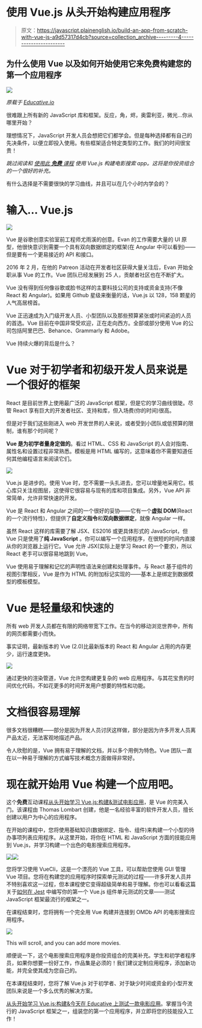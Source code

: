 # 使用 Vue.js 从头开始构建应用程序

> 原文：<https://javascript.plainenglish.io/build-an-app-from-scratch-with-vue-js-a9d57317d4cb?source=collection_archive---------4----------------------->

## 为什么使用 Vue 以及如何开始使用它来免费构建您的第一个应用程序

![](img/7e00ec5750e2810d594a5e5d526af3a8.png)

*原载于* [*Educative.io*](https://www.educative.io)

很难跟上所有新的 JavaScript 库和框架。反应，角，烬，奥雷利亚，微光…你从哪里开始？

理想情况下，JavaScript 开发人员会想把它们都学会。但是每种选择都有自己的先决条件，以便立即投入使用。有些框架适合特定类型的工作。我们的时间很宝贵！

*跳过阅读和* [*使用此* ***免费*** *课程*](https://www.educative.io/courses/learn-vuejs-from-scratch) *使用 Vue.js 构建电影搜索 app。这将是你投资组合的一个很好的补充。*

有什么选择是不需要很快的学习曲线，并且可以在几个小时内学会的？

# 输入… Vue.js

![](img/5666967c0400a42d94f03e4131652e24.png)

Vue 是谷歌创意实验室前工程师尤雨溪的创意。Evan 的工作需要大量的 UI 原型，他很快意识到需要一个具有双向数据绑定的框架(在 Angular 中可以看到)——但是要有一个更易接近的 API 和接口。

2016 年 2 月，在他的 Patreon 活动在开发者社区获得大量关注后，Evan 开始全职从事 Vue 的工作。Vue 团队已经发展到 25 人，贡献者社区也在不断扩大。

Vue 没有得到任何像谷歌或脸书这样的主要科技公司的支持或资金支持(不像 React 和 Angular)。如果用 Github 星级来衡量的话，Vue.js 以 128，158 颗星的人气高居榜首。

Vue 正迅速成为入门级开发人员、小型团队以及那些预算紧张或时间紧迫的人员的首选。Vue 目前在中国非常受欢迎，正在走向西方。全部或部分使用 Vue 的公司包括阿里巴巴、Behance、Grammarly 和 Adobe。

Vue 持续火爆的背后是什么？

# Vue 对于初学者和初级开发人员来说是一个很好的框架

React 是目前世界上使用最广泛的 JavaScript 框架，但是它的学习曲线很陡。尽管 React 享有巨大的开发者社区、支持和库，但入场费(你的时间)很高。

但是对于我们这些刚进入 web 开发世界的人来说，或者受到小团队或低预算的限制，谁有那个时间呢？

**Vue 是为初学者量身定做的**。看过 HTML、CSS 和 JavaScript 的人会对指南、属性名和设置过程非常熟悉。模板是用 HTML 编写的，这意味着你不需要知道任何其他编程语言来阅读它们。

![](img/0ab6d624489f93e26f0b2f2f1cd0f8eb.png)

Vue.js 是进步的。使用 Vue 时，您不需要一头扎进去，您可以增量地采用它。核心库只关注视图层，这使得它很容易与现有的库和项目集成。另外，Vue API 非常简单，允许非常快速的开发。

Vue 是 React 和 Angular 之间的一个很好的妥协——它有一个**虚拟 DOM**(React 的一个流行特性)，但提供了**自定义指令**和**双向数据绑定**，就像 Angular 一样。

虽然 React 这样的库需要了解 JSX、ES2016 或更具体形式的 JavaScript，但 Vue 只是使用了**纯 JavaScript** 。你可以编写一个应用程序，在很短的时间内直接从你的浏览器上运行它。Vue 允许 JSX(实际上是学习 React 的一个要求)，所以 React 老手可以很容易地跳到 Vue。

Vue 使用易于理解和记忆的声明性语法来创建和处理事件。与 React 基于组件的视图引擎相反，Vue 是作为 HTML 的附加标记实现的——基本上是绑定到数据模型的模板模型。

# Vue 是轻量级和快速的

所有 web 开发人员都在有限的网络带宽下工作。在当今的移动浏览世界中，所有的网页都需要小而快。

事实证明，最新版本的 Vue (2.0)比最新版本的 React 和 Angular 占用的内存更少，运行速度更快。

![](img/38e3e246d80ec96b6a6f46c436449521.png)

通过更快的渲染管道，Vue 允许您构建更复杂的 web 应用程序。与其花宝贵的时间优化代码，不如花更多的时间开发用户想要的特性和功能。

# 文档很容易理解

很多文档很糟糕——部分是因为开发人员讨厌这样做，部分是因为许多开发人员离产品太近，无法客观地描述产品。

令人欣慰的是，Vue 拥有易于理解的文档，并以多个用例为特色。Vue 团队一直在以一种易于理解的方式编写技术概念方面做得非常好。

# 现在就开始用 Vue 构建一个应用吧。

这个**免费**互动课程[从头开始学习 Vue.js:构建&测试电影应用](https://www.educative.io/courses/learn-vuejs-from-scratch)，是 Vue 的完美入门。该课程由 Thomas Lombart 创建，他是一名经验丰富的软件开发人员，擅长创建以用户为中心的应用程序。

在开始的课程中，您将使用基础知识(数据绑定、指令、组件)来构建一个小型的待办事项列表应用程序。从这里开始，将你在 HTML 和 JavaScript 方面的技能应用到 Vue.js，并学习构建一个出色的电影搜索应用程序。

![](img/2270c54738d175db5b4ec00323443b3b.png)![](img/cf4e0c0a2932f1d0273a924efb0a1ebd.png)

您将学习使用 VueCli，这是一个漂亮的 Vue 工具，可以帮助您使用 GUI 管理 Vue 项目。您将在构建您的应用程序时探索单元测试的过程——许多开发人员并不特别喜欢这一过程，但本课程使它变得超级简单和易于理解。你也可以看看这篇关于[如何在 Jest](https://blog.educative.io/vue-js-component-jest/) 中编写你的第一个 Vue.js 组件单元测试的文章——测试 JavaScript 框架最流行的框架之一。

在课程结束时，您将拥有一个完全用 Vue 构建并连接到 OMDb API 的电影搜索应用程序。

![](img/3c3caa861789bad9043083072887f2f6.png)

This will scroll, and you can add more movies.

顺便说一下，这个电影搜索应用程序是你投资组合的完美补充。学生和初学者程序员，如果你想要一份好工作，作品集是必须的！我们建议定制应用程序，添加新功能，并完全使其成为您自己的。

在本课程结束时，您将了解 Vue.js 对于初学者、对于缺少时间或资金的小型开发团队来说是一个多么优秀的解决方案。

[从头开始学习 Vue.js:构建&今天在 Educative 上测试一款电影应用](https://www.educative.io/courses/learn-vuejs-from-scratch)。掌握当今流行的 JavaScript 框架之一，组装您的第一个应用程序，并立即将您的技能投入工作！
